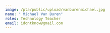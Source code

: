 ```yaml
---
image: /pta/public/upload/vanburenmichael.jpg
name: " Michael Van Buren"
roles: Technology Teacher
email: idontknow@gmail.com
---
```

